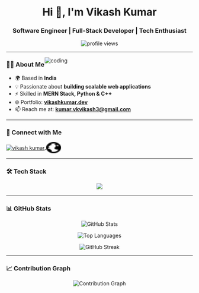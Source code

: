 <h1 align="center">Hi 👋, I'm Vikash Kumar</h1>
<h3 align="center">Software Engineer | Full-Stack Developer | Tech Enthusiast</h3>

<p align="center">
  <img src="https://komarev.com/ghpvc/?username=power2loop&label=Profile%20views&color=0e75b6&style=flat" alt="profile views" />
</p>

---

<img align="right" alt="coding" width="400" src="https://camo.githubusercontent.com/2366b34bb903c09617990fb5fff4622f3e941349e846ddb7e73df872a9d21233/68747470733a2f2f63646e2e6472696262626c652e636f6d2f75736572732f3733303730332f73637265656e73686f74732f363538313234332f6176656e746f2e676966">

### 👨‍💻 About Me  
- 🌍 Based in **India**  
- 💡 Passionate about **building scalable web applications**  
- ⚡ Skilled in **MERN Stack, Python & C++**  
- 🌐 Portfolio: **[vikashkumar.dev](https://vikashkumar.dev)**  
- 📫 Reach me at: **kumar.vkvikash3@gmail.com**

---

### 🤝 Connect with Me  
<p align="left">
<a href="https://linkedin.com/in/vikash-kumar" target="blank">
  <img align="center" src="https://raw.githubusercontent.com/rahuldkjain/github-profile-readme-generator/master/src/images/icons/Social/linked-in-alt.svg" alt="vikash kumar" height="30" width="40" />
</a>
<a href="https://vikashkumar.dev" target="blank">
  <img align="center" src="https://raw.githubusercontent.com/iconic/open-iconic/master/svg/globe.svg" alt="portfolio" height="30" width="40" />
</a>
</p>

---

### 🛠️ Tech Stack  

<p align="center">
  <a href="https://skillicons.dev">
    <img src="https://skillicons.dev/icons?i=html,css,bootstrap,tailwind,js,ts,react,nodejs,express,mongodb,mysql,python,cpp,git,github,vscode&theme=dark" />
  </a>
</p>

---

### 📊 GitHub Stats  

<p align="center">
  <img src="https://github-readme-stats.vercel.app/api?username=power2loop&show_icons=true&theme=radical" alt="GitHub Stats" />
</p>

<p align="center">
  <img src="https://github-readme-stats.vercel.app/api/top-langs/?username=power2loop&layout=compact&theme=radical" alt="Top Languages" />
</p>

<p align="center">
  <img src="https://github-readme-streak-stats.herokuapp.com/?user=power2loop&theme=radical" alt="GitHub Streak" />
</p>


---

### 📈 Contribution Graph  
<p align="center">
  <img src="https://github-readme-activity-graph.vercel.app/graph?username=power2loop&theme=radical" alt="Contribution Graph" />
</p>

